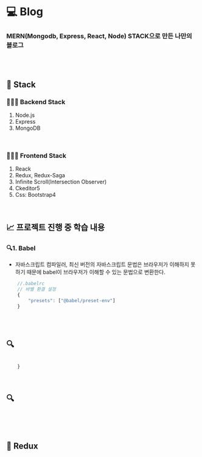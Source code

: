 # 💻 Blog
### MERN(Mongodb, Express, React, Node) STACK으로 만든 나만의 블로그

<br>
<br>

## 🔖 Stack
### 👨🏻‍💻 Backend Stack
1. Node.js
2. Express
3. MongoDB

<br>

### 👨🏻‍💻 Frontend Stack
1. Reack
2. Redux, Redux-Saga
3. Infinite Scroll(Intersection Observer)
4. Ckeditor5
5. Css: Bootstrap4

<br>

## 📈 프로젝트 진행 중 학습 내용
### 🔍1. Babel
- 자바스크립트 컴파일러, 최신 버전의 자바스크립트 문법은 브라우저가 이해하지 못하기 때문에 babel이 브라우저가 이해할 수 있는 문법으로 변환한다.
```javascript
    //.babelrc
    // 바벨 환결 설정
    {
        "presets": ["@babel/preset-env"]
    }
```


<br>


<br>

## 🔍 
```javascript

    }
```

<br>

## 🔍 
```javascript
    
```

<br>

## 🏃 Redux
